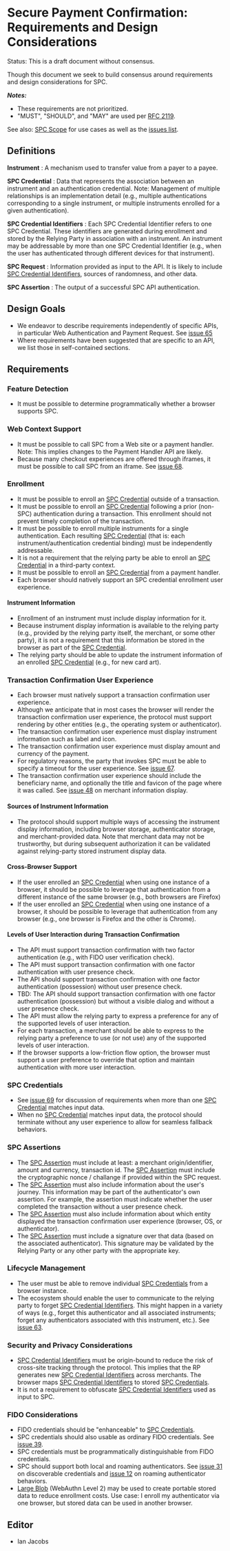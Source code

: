# Secure Payment Confirmation: Requirements and Design Considerations

Status: This is a draft document without consensus.

Though this document we seek to build consensus around requirements
and design considerations for SPC.

***Notes:***

* These requirements are not prioritized.
* "MUST", "SHOULD", and "MAY" are used per [RFC 2119](https://datatracker.ietf.org/doc/html/rfc2119).

See also: [SPC Scope](scope.md) for use cases as well as the [issues list](https://github.com/w3c/secure-payment-confirmation/issues).

## Definitions

**Instrument** <a name="dfn-instrument"></a>
: A mechanism used to transfer value from a payer to a payee.

**SPC Credential** <a name="dfn-spc-credential"></a>
: Data that represents the association between an instrument and an authentication credential. Note: Management of multiple relationships is an implementation detail (e.g., multiple authentications corresponding to a single instrument, or multiple instruments enrolled for a given authentication).

**SPC Credential Identifiers** <a name="dfn-credential-id"></a>
: Each SPC Credential Identifier refers to one SPC Credential. These identifiers are generated during enrollment and stored by the Relying Party in association with an instrument. An instrument may be addressable by more than one SPC Credential Identifier (e.g., when the user has authenticated through different devices for that instrument).

**SPC Request** <a name="dfn-spc-request"></a>
: Information provided as input to the API. It is likely to include
[SPC Credential Identifiers](#dfn-credential-id), sources of randomness, and other data.

**SPC Assertion** <a name="dfn-spc-assertion"></a>
: The output of a successful SPC API authentication.

## Design Goals
* We endeavor to describe requirements independently of specific APIs, in particular Web Authentication and Payment Request. See [issue 65](https://github.com/w3c/secure-payment-confirmation/issues/65)
* Where requirements have been suggested that are specific to an API, we list those in self-contained sections.

## Requirements

### Feature Detection

* It must be possible to determine programmatically whether a browser supports SPC.

### Web Context Support

* It must be possible to call SPC from a Web site or a payment handler. Note: This implies changes to the Payment Handler API are likely.
* Because many checkout experiences are offered through iframes, it must be possible to call SPC from an iframe. See [issue 68](https://github.com/w3c/secure-payment-confirmation/issues/68).

### Enrollment

* It must be possible to enroll an [SPC Credential](#dfn-spc-credential) outside of a transaction.
* It must be possible to enroll an [SPC Credential](#dfn-spc-credential) following a prior (non-SPC) authentication during a transaction. This enrollment should not prevent timely completion of the transaction.
* It must be possible to enroll multiple instruments for a single authentication. Each resulting [SPC Credential](#dfn-spc-credential) (that is: each instrument/authentication credential binding) must be independently addressable.
* It is not a requirement that the relying party be able to enroll an [SPC Credential](#dfn-spc-credential) in a third-party context.
* It must be possible to enroll an [SPC Credential](#dfn-spc-credential) from a payment handler.
* Each browser should natively support an SPC credential enrollment user experience.

#### Instrument Information

* Enrollment of an instrument must include display information for it.
* Because instrument display information is available to the relying party (e.g., provided by the relying party itself, the merchant, or some other party), it is not a requirement that this information be stored in the browser as part of the [SPC Credential](#dfn-spc-credential).
* The relying party should be able to update the instrument information of an enrolled [SPC Credential](#dfn-spc-credential) (e.g., for new card art).

### Transaction Confirmation User Experience

* Each browser must natively support a transaction confirmation user experience.
* Although we anticipate that in most cases the browser will render the transaction confirmation user experience, the protocol must support rendering by other entities (e.g., the operating system or authenticator).
* The transaction confirmation user experience must display instrument information such as label and icon.
* The transaction confirmation user experience must display amount and currency of the payment.
* For regulatory reasons, the party that invokes SPC must be able to specify a timeout for the user experience. See [issue 67](https://github.com/w3c/secure-payment-confirmation/issues/67).
* The transaction confirmation user experience should include the beneficiary name, and optionally the title and favicon of the page where it was called. See [issue 48](https://github.com/w3c/secure-payment-confirmation/issues/48) on merchant information display.

#### Sources of Instrument Information

* The protocol should support multiple ways of accessing the instrument display information, including browser storage, authenticator storage, and merchant-provided data. Note that merchant data may not be trustworthy, but during subsequent
authorization it can be validated against relying-party stored instrument display data.

#### Cross-Browser Support

* If the user enrolled an [SPC Credential](#dfn-spc-credential) when using one instance of a browser, it should be possible to leverage that authentication from a different instance of the same browser (e.g., both browsers are Firefox)
* If the user enrolled an [SPC Credential](#dfn-spc-credential) when using one instance of a browser, it should be possible to leverage that authentication from any browser (e.g., one browser is Firefox and the other is Chrome).

#### Levels of User Interaction during Transaction Confirmation

* The API must support transaction confirmation with two factor authentication (e.g., with FIDO user verification check).
* The API must support transaction confirmation with one factor authentication with user presence check.
* The API should support transaction confirmation with one factor authentication (possession) without user presence check.
* TBD: The API should support transaction confirmation with one factor authentication (possession) but without a visible dialog and without a user presence check.
* The API must allow the relying party to express a preference for any of the supported levels of user interaction.
* For each transaction, a merchant should be able to express to the relying
party a preference to use (or not use) any of the supported levels of user interaction.
* If the browser supports a low-friction flow option, the browser must support a user preference to override that option and maintain authentication with more user interaction.

### SPC Credentials

* See [issue 69](https://github.com/w3c/secure-payment-confirmation/issues/69) for discussion of requirements when more than one [SPC Credential](#dfn-spc-credential) matches input data.
* When no [SPC Credential](#dfn-spc-credential) matches input data, the protocol should terminate without any user experience to allow for seamless fallback behaviors.

### SPC Assertions

* The [SPC Assertion](#dfn-spc-assertion) must include at least: a merchant origin/identifier, amount and currency, transaction id.
The [SPC Assertion](#dfn-spc-assertion) must include the cryptographic nonce / challange if provided within the SPC request.
* The [SPC Assertion](#dfn-spc-assertion) must also include information about the user's journey. This information may be part of the authenticator's own assertion. For example, the assertion must indicate whether the user completed the transaction without a user presence check.
* The [SPC Assertion](#dfn-spc-assertion) must also include information about which entity displayed the transaction confirmation user experience (browser, OS, or authenticator).
* The [SPC Assertion](#dfn-spc-assertion) must include a signature over that data (based on the associated authenticator). This signature may be validated by the Relying Party or any other party with the appropriate key.

### Lifecycle Management

* The user must be able to remove individual [SPC Credentials](#dfn-spc-credential) from a browser instance.
* The ecosystem should enable the user to communicate to the relying party to forget [SPC Credential Identifiers](#dfn-credential-id). This might happen in a variety of ways (e.g., forget this authenticator and all associated instruments; forget any authenticators associated with this instrument, etc.). See [issue 63](https://github.com/w3c/secure-payment-confirmation/issues/63).

### Security and Privacy Considerations

* [SPC Credential Identifiers](#dfn-credential-id) must be origin-bound to reduce the risk
  of cross-site tracking through the protocol. This implies that the
  RP generates new [SPC Credential Identifiers](#dfn-credential-id) across merchants. The
  browser maps [SPC Credential Identifiers](#dfn-credential-id) to stored [SPC Credentials](#dfn-spc-credential).
* It is not a requirement to obfuscate [SPC Credential Identifiers](#dfn-credential-id) used
  as input to SPC.

### FIDO Considerations

* FIDO credentials should be "enhanceable" to [SPC Credentials](#dfn-spc-credential).
* SPC credentials should also usable as ordinary FIDO credentials. See [issue 39](https://github.com/w3c/secure-payment-confirmation/issues/39).
* SPC credentials must be programmatically distinguishable from FIDO credentials.
* SPC should support both local and roaming authenticators. See [issue 31](https://github.com/w3c/secure-payment-confirmation/issues/31) on discoverable credentials and [issue 12](https://github.com/w3c/secure-payment-confirmation/issues/12) on roaming authenticator behaviors.
* [Large Blob](https://www.w3.org/TR/webauthn-2/#sctn-large-blob-extension) (WebAuthn Level 2) may be used to create portable stored data to reduce enrollment costs. Use case: I enroll my authenticator via one browser, but stored data can be used in another browser.

## Editor

* Ian Jacobs

